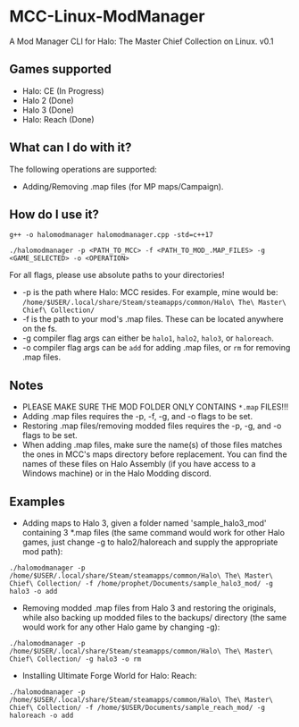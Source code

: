 # MCC-Linux-ModManager
A Mod Manager CLI for Halo: The Master Chief Collection on Linux. v0.1

## Games supported
- Halo: CE (In Progress)
- Halo 2 (Done)
- Halo 3 (Done)
- Halo: Reach (Done)

## What can I do with it?
The following operations are supported:
- Adding/Removing .map files (for MP maps/Campaign).

## How do I use it?
```
g++ -o halomodmanager halomodmanager.cpp -std=c++17

./halomodmanager -p <PATH_TO_MCC> -f <PATH_TO_MOD_.MAP_FILES> -g <GAME_SELECTED> -o <OPERATION>
```

For all flags, please use absolute paths to your directories!
* -p is the path where Halo: MCC resides. For example, mine would be: `/home/$USER/.local/share/Steam/steamapps/common/Halo\ The\ Master\ Chief\ Collection/`
* -f is the path to your mod's .map files. These can be located anywhere on the fs.
* -g compiler flag args can either be `halo1`, `halo2`, `halo3`, or `haloreach`.
* -o compiler flag args can be `add` for adding .map files, or `rm` for removing .map files.

## Notes
- PLEASE MAKE SURE THE MOD FOLDER ONLY CONTAINS `*.map` FILES!!!
- Adding .map files requires the -p, -f, -g, and -o flags to be set.
- Restoring .map files/removing modded files requires the -p, -g, and -o flags to be set.
- When adding .map files, make sure the name(s) of those files matches the ones in MCC's maps directory before replacement. You can find the names of these files on Halo Assembly (if you have access to a Windows machine) or in the Halo Modding discord.

## Examples
- Adding maps to Halo 3, given a folder named 'sample_halo3_mod' containing 3 *.map files (the same command would work for other Halo games, just change -g to halo2/haloreach and supply the appropriate mod path):

`./halomodmanager -p /home/$USER/.local/share/Steam/steamapps/common/Halo\ The\ Master\ Chief\ Collection/ -f /home/prophet/Documents/sample_halo3_mod/ -g halo3 -o add`

- Removing modded .map files from Halo 3 and restoring the originals, while also backing up modded files to the backups/ directory (the same would work for any other Halo game by changing -g):

`./halomodmanager -p /home/$USER/.local/share/Steam/steamapps/common/Halo\ The\ Master\ Chief\ Collection/ -g halo3 -o rm`

- Installing Ultimate Forge World for Halo: Reach:

`./halomodmanager -p /home/$USER/.local/share/Steam/steamapps/common/Halo\ The\ Master\ Chief\ Collection/ -f /home/$USER/Documents/sample_reach_mod/ -g haloreach -o add`
